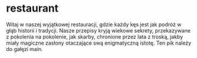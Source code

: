 # restaurant
Witaj w naszej wyjątkowej restauracji, gdzie każdy kęs jest jak podróż w głąb historii i tradycji. Nasze przepisy kryją wiekowe sekrety, przekazywane z pokolenia na pokolenie, jak skarby, chronione przez lata z troską, jakby miały magiczne zasłony otaczające swą enigmatyczną istotę.
Ten pik należy do gałęzi main.
